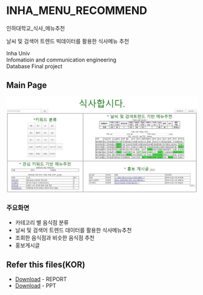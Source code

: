 # INHA_MENU_RECOMMEND
인하대학교_식사_메뉴추천

날씨 및 검색어 트렌드 빅데이터를 활용한 식사메뉴 추천

Inha Univ   
Infomatioin and communication engineering   
Database
Final project   

## Main Page
![ex_screenshot](md_img/img_1.jpg)   

### 주요화면
* 카테고리 별 음식점 분류
* 날씨 및 검색어 트렌드 데이터를 활용한 식사메뉴추천
* 조회한 음식점과 비슷한 음식점 추천
* 홍보게시글

## Refer this files(KOR)
* [Download](https://drive.google.com/file/d/1uPG28E15cxgN1PsLrNsEYnel_gKDrXWN/view?usp=sharing) - REPORT
* [Download](https://drive.google.com/file/d/1RmNIMnBvVwuK1a8MCibUr1JwHPpNwTdk/view?usp=sharing) - PPT

